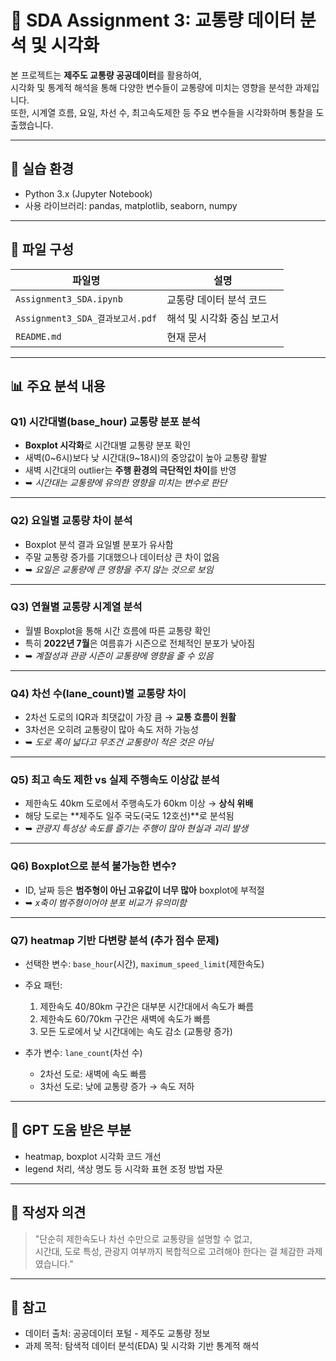 
# 🚦 SDA Assignment 3: 교통량 데이터 분석 및 시각화

본 프로젝트는 **제주도 교통량 공공데이터**를 활용하여,  
시각화 및 통계적 해석을 통해 다양한 변수들이 교통량에 미치는 영향을 분석한 과제입니다.  
또한, 시계열 흐름, 요일, 차선 수, 최고속도제한 등 주요 변수들을 시각화하며 통찰을 도출했습니다.

---

## 🧰 실습 환경

- Python 3.x (Jupyter Notebook)
- 사용 라이브러리: pandas, matplotlib, seaborn, numpy

---

## 📁 파일 구성

| 파일명 | 설명 |
|--------|------|
| `Assignment3_SDA.ipynb` | 교통량 데이터 분석 코드 |
| `Assignment3_SDA_결과보고서.pdf` | 해석 및 시각화 중심 보고서 |
| `README.md` | 현재 문서 |

---

## 📊 주요 분석 내용

### Q1) 시간대별(base_hour) 교통량 분포 분석

- **Boxplot 시각화**로 시간대별 교통량 분포 확인
- 새벽(0~6시)보다 낮 시간대(9~18시)의 중앙값이 높아 교통량 활발
- 새벽 시간대의 outlier는 **주행 환경의 극단적인 차이**를 반영
- ➥ *시간대는 교통량에 유의한 영향을 미치는 변수로 판단*

---

### Q2) 요일별 교통량 차이 분석

- Boxplot 분석 결과 요일별 분포가 유사함
- 주말 교통량 증가를 기대했으나 데이터상 큰 차이 없음
- ➥ *요일은 교통량에 큰 영향을 주지 않는 것으로 보임*

---

### Q3) 연월별 교통량 시계열 분석

- 월별 Boxplot을 통해 시간 흐름에 따른 교통량 확인
- 특히 **2022년 7월**은 여름휴가 시즌으로 전체적인 분포가 낮아짐
- ➥ *계절성과 관광 시즌이 교통량에 영향을 줄 수 있음*

---

### Q4) 차선 수(lane_count)별 교통량 차이

- 2차선 도로의 IQR과 최댓값이 가장 큼 → **교통 흐름이 원활**
- 3차선은 오히려 교통량이 많아 속도 저하 가능성
- ➥ *도로 폭이 넓다고 무조건 교통량이 적은 것은 아님*

---

### Q5) 최고 속도 제한 vs 실제 주행속도 이상값 분석

- 제한속도 40km 도로에서 주행속도가 60km 이상 → **상식 위배**
- 해당 도로는 **제주도 일주 국도(국도 12호선)**로 분석됨
- ➥ *관광지 특성상 속도를 즐기는 주행이 많아 현실과 괴리 발생*

---

### Q6) Boxplot으로 분석 불가능한 변수?

- ID, 날짜 등은 **범주형이 아닌 고유값이 너무 많아** boxplot에 부적절
- ➥ *x축이 범주형이어야 분포 비교가 유의미함*

---

### Q7) heatmap 기반 다변량 분석 (추가 점수 문제)

- 선택한 변수: `base_hour`(시간), `maximum_speed_limit`(제한속도)
- 주요 패턴:
  1. 제한속도 40/80km 구간은 대부분 시간대에서 속도가 빠름
  2. 제한속도 60/70km 구간은 새벽에 속도가 빠름
  3. 모든 도로에서 낮 시간대에는 속도 감소 (교통량 증가)

- 추가 변수: `lane_count`(차선 수)
  - 2차선 도로: 새벽에 속도 빠름
  - 3차선 도로: 낮에 교통량 증가 → 속도 저하

---

## 🤖 GPT 도움 받은 부분

- heatmap, boxplot 시각화 코드 개선
- legend 처리, 색상 명도 등 시각화 표현 조정 방법 자문

---

## 📝 작성자 의견

> "단순히 제한속도나 차선 수만으로 교통량을 설명할 수 없고,  
시간대, 도로 특성, 관광지 여부까지 복합적으로 고려해야 한다는 걸 체감한 과제였습니다."

---

## 📌 참고

- 데이터 출처: 공공데이터 포털 - 제주도 교통량 정보
- 과제 목적: 탐색적 데이터 분석(EDA) 및 시각화 기반 통계적 해석

